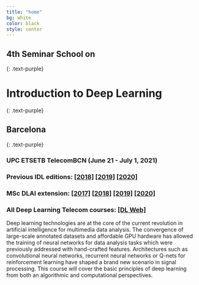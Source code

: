 ```yaml
---
title: "home"
bg: white
color: black
style: center
---
```


## 4th Seminar School on
{: .text-purple}
# **Introduction to Deep Learning**
{: .text-purple}
## Barcelona
{: .text-purple}

### UPC ETSETB TelecomBCN (June 21 - July 1, 2021)

### Previous IDL editions: [[2018]][IDL2018] [[2019]][IDL2019] [[2020]][IDL2020]
### MSc DLAI extension: [[2017]][DLAI2017] [[2018]][DLAI2018] [[2019]][IDL2019] [[2020]][DLAI2020]
### All Deep Learning Telecom courses: [[DL Web]][lectures-all]

[IDL2018]: https://telecombcn-dl.github.io/2018-idl/
[IDL2019]: https://telecombcn-dl.github.io/2019-idl/
[IDL2020]: https://telecombcn-dl.github.io/idl-2020/

[DLAI2017]: https://telecombcn-dl.github.io/2017-dlai/
[DLAI2018]: https://telecombcn-dl.github.io/2018-dlai/
[DLAI2019]: https://telecombcn-dl.github.io/dlai-2019/
[DLAI2020]: https://telecombcn-dl.github.io/dlai-2020/

[lectures-all]: https://deeplearning.telecos.upc.edu/

Deep learning technologies are at the core of the current revolution in artificial intelligence for multimedia data analysis. The convergence of large-scale annotated datasets and affordable GPU hardware has allowed the training of neural networks for data analysis tasks which were previously addressed with hand-crafted features. Architectures such as convolutional neural networks, recurrent neural networks or Q-nets for reinforcement learning have shaped a brand new scenario in signal processing. This course will cover the basic principles of deep learning from both an algorithmic and computational perspectives.
